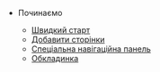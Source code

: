 - Починаємо

  - [Швидкий старт](quickstart.md)
  - [Добавити сторінки](more-pages.md)
  - [Спеціальна навігаційна панель](custom-navbar.md)
  - [Обкладинка](cover.md)